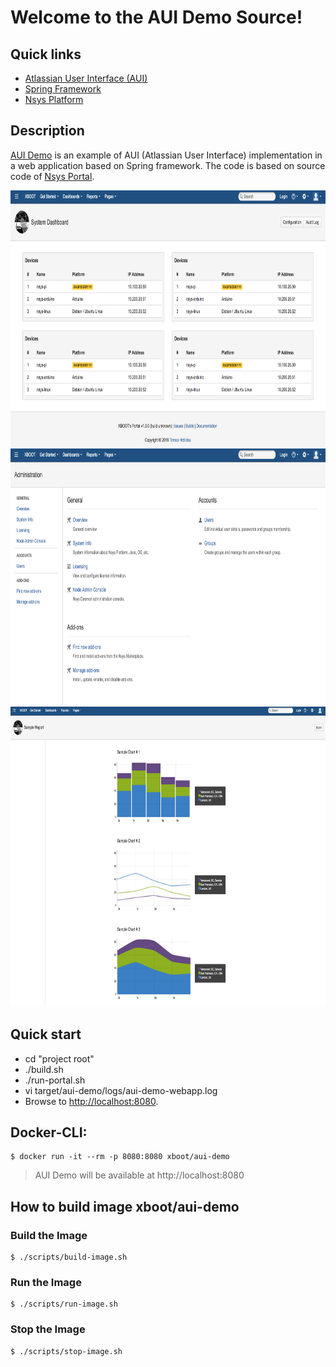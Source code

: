 # Welcome to the AUI Demo Source!

## Quick links

* [Atlassian User Interface (AUI)][1]
* [Spring Framework][2]
* [Nsys Platform][3]

## Description

[AUI Demo](https://github.com/xboot-dev/aui-demo-webapp) is an example of AUI (Atlassian User Interface) implementation in a web application based on Spring framework.
The code is based on source code of [Nsys Portal](https://nsys.org).

<img src="doc/images/aui-demo-01.png" width="700" height="410" alt="AUI Demo Screenshot" />
<img src="doc/images/aui-demo-02.png" width="700" height="410" alt="AUI Demo Screenshot" />
<img src="doc/images/aui-demo-03.png" width="700" height="480" alt="AUI Demo Screenshot" />

## Quick start

 * cd "project root"
 * ./build.sh
 * ./run-portal.sh
 * vi target/aui-demo/logs/aui-demo-webapp.log
 * Browse to [http://localhost:8080](http://localhost:8080).

## Docker-CLI:

~~~~
$ docker run -it --rm -p 8080:8080 xboot/aui-demo
~~~~

> AUI Demo will be available at http://localhost:8080

## How to build image xboot/aui-demo

### Build the Image

~~~~
$ ./scripts/build-image.sh
~~~~

### Run the Image

~~~~
$ ./scripts/run-image.sh
~~~~

### Stop the Image

~~~~
$ ./scripts/stop-image.sh
~~~~

[1]: https://docs.atlassian.com/aui
[2]: https://projects.spring.io/spring-framework
[3]: https://nsys.org